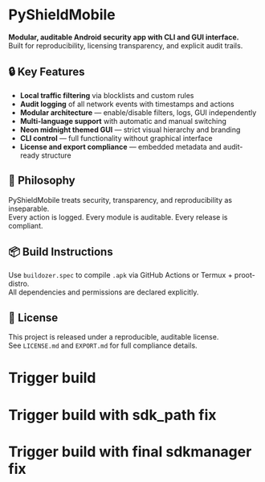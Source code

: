 # PyShieldMobile

**Modular, auditable Android security app with CLI and GUI interface.**  
Built for reproducibility, licensing transparency, and explicit audit trails.

## 🔒 Key Features

- **Local traffic filtering** via blocklists and custom rules
- **Audit logging** of all network events with timestamps and actions
- **Modular architecture** — enable/disable filters, logs, GUI independently
- **Multi-language support** with automatic and manual switching
- **Neon midnight themed GUI** — strict visual hierarchy and branding
- **CLI control** — full functionality without graphical interface
- **License and export compliance** — embedded metadata and audit-ready structure

## 🧠 Philosophy

PyShieldMobile treats security, transparency, and reproducibility as inseparable.  
Every action is logged. Every module is auditable. Every release is compliant.

## 📦 Build Instructions

Use `buildozer.spec` to compile `.apk` via GitHub Actions or Termux + proot-distro.  
All dependencies and permissions are declared explicitly.

## 🧾 License

This project is released under a reproducible, auditable license.  
See `LICENSE.md` and `EXPORT.md` for full compliance details.
# Trigger build
# Trigger build with sdk_path fix
# Trigger build with final sdkmanager fix
